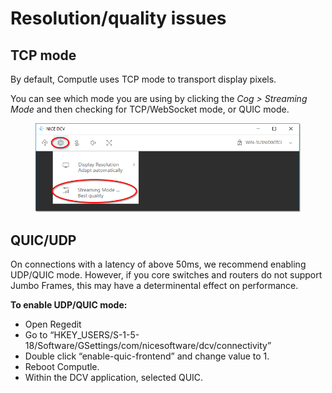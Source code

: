 # Resolution/quality issues

## TCP mode

By default, Computle uses TCP mode to transport display pixels.&#x20;

You can see which mode you are using by clicking the _Cog > Streaming Mode_ and then checking for  TCP/WebSocket mode, or QUIC mode.&#x20;

<figure><img src="../../.gitbook/assets/image.png" alt=""><figcaption></figcaption></figure>

## QUIC/UDP

On connections with a latency of above 50ms, we recommend enabling UDP/QUIC mode. However, if you core switches and routers do not support Jumbo Frames, this may have a determinental effect on performance.&#x20;

**To enable UDP/QUIC mode:**

* Open Regedit
* Go to “HKEY\_USERS/S-1-5-18/Software/GSettings/com/nicesoftware/dcv/connectivity”
* Double click “enable-quic-frontend” and change value to 1.&#x20;
* Reboot Computle.
* Within the DCV application, selected QUIC.&#x20;
